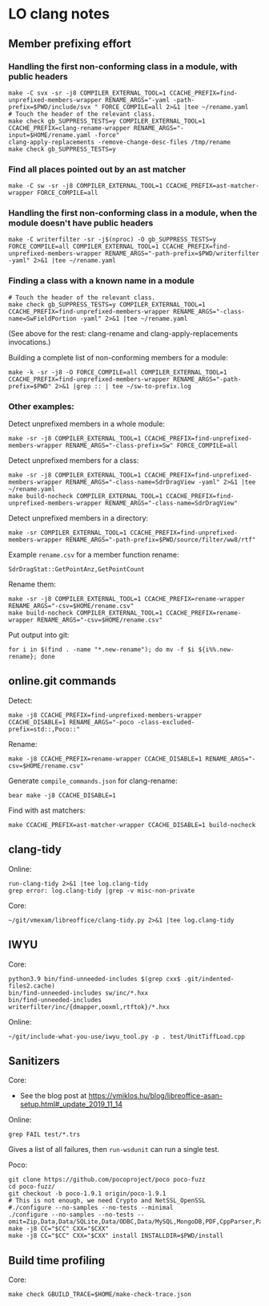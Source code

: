 # LO clang notes

## Member prefixing effort

### Handling the first non-conforming class in a module, with public headers

```
make -C svx -sr -j8 COMPILER_EXTERNAL_TOOL=1 CCACHE_PREFIX=find-unprefixed-members-wrapper RENAME_ARGS="-yaml -path-prefix=$PWD/include/svx " FORCE_COMPILE=all 2>&1 |tee ~/rename.yaml
# Touch the header of the relevant class.
make check gb_SUPPRESS_TESTS=y COMPILER_EXTERNAL_TOOL=1 CCACHE_PREFIX=clang-rename-wrapper RENAME_ARGS="-input=$HOME/rename.yaml -force"
clang-apply-replacements -remove-change-desc-files /tmp/rename
make check gb_SUPPRESS_TESTS=y
```

### Find all places pointed out by an ast matcher

```
make -C sw -sr -j8 COMPILER_EXTERNAL_TOOL=1 CCACHE_PREFIX=ast-matcher-wrapper FORCE_COMPILE=all
```

### Handling the first non-conforming class in a module, when the module doesn't have public headers

```
make -C writerfilter -sr -j$(nproc) -O gb_SUPPRESS_TESTS=y FORCE_COMPILE=all COMPILER_EXTERNAL_TOOL=1 CCACHE_PREFIX=find-unprefixed-members-wrapper RENAME_ARGS="-path-prefix=$PWD/writerfilter -yaml" 2>&1 |tee ~/rename.yaml
```

### Finding a class with a known name in a module

```
# Touch the header of the relevant class.
make check gb_SUPPRESS_TESTS=y COMPILER_EXTERNAL_TOOL=1 CCACHE_PREFIX=find-unprefixed-members-wrapper RENAME_ARGS="-class-name=SwFieldPortion -yaml" 2>&1 |tee ~/rename.yaml
```

(See above for the rest: clang-rename and clang-apply-replacements invocations.)

Building a complete list of non-conforming members for a module:

```
make -k -sr -j8 -O FORCE_COMPILE=all COMPILER_EXTERNAL_TOOL=1 CCACHE_PREFIX=find-unprefixed-members-wrapper RENAME_ARGS="-path-prefix=$PWD" 2>&1 |grep :: | tee ~/sw-to-prefix.log
```

### Other examples:

Detect unprefixed members in a whole module:

```
make -sr -j8 COMPILER_EXTERNAL_TOOL=1 CCACHE_PREFIX=find-unprefixed-members-wrapper RENAME_ARGS="-class-prefix=Sw" FORCE_COMPILE=all
```

Detect unprefixed members for a class:

```
make -sr -j8 COMPILER_EXTERNAL_TOOL=1 CCACHE_PREFIX=find-unprefixed-members-wrapper RENAME_ARGS="-class-name=SdrDragView -yaml" 2>&1 |tee ~/rename.yaml
make build-nocheck COMPILER_EXTERNAL_TOOL=1 CCACHE_PREFIX=find-unprefixed-members-wrapper RENAME_ARGS="-class-name=SdrDragView"
```

Detect unprefixed members in a directory:

```
make -sr COMPILER_EXTERNAL_TOOL=1 CCACHE_PREFIX=find-unprefixed-members-wrapper RENAME_ARGS="-path-prefix=$PWD/source/filter/ww8/rtf"
```

Example `rename.csv` for a member function rename:

```
SdrDragStat::GetPointAnz,GetPointCount
```

Rename them:

```
make -sr -j8 COMPILER_EXTERNAL_TOOL=1 CCACHE_PREFIX=rename-wrapper RENAME_ARGS="-csv=$HOME/rename.csv"
make build-nocheck COMPILER_EXTERNAL_TOOL=1 CCACHE_PREFIX=rename-wrapper RENAME_ARGS="-csv=$HOME/rename.csv"
```

Put output into git:

```
for i in $(find . -name "*.new-rename"); do mv -f $i ${i%%.new-rename}; done
```

## online.git commands

Detect:

```
make -j8 CCACHE_PREFIX=find-unprefixed-members-wrapper CCACHE_DISABLE=1 RENAME_ARGS="-poco -class-excluded-prefix=std::,Poco::"
```

Rename:

```
make -j8 CCACHE_PREFIX=rename-wrapper CCACHE_DISABLE=1 RENAME_ARGS="-csv=$HOME/rename.csv"
```

Generate `compile_commands.json` for clang-rename:

```
bear make -j8 CCACHE_DISABLE=1
```

Find with ast matchers:

```
make CCACHE_PREFIX=ast-matcher-wrapper CCACHE_DISABLE=1 build-nocheck
```

## clang-tidy

Online:

```
run-clang-tidy 2>&1 |tee log.clang-tidy
grep error: log.clang-tidy |grep -v misc-non-private
```

Core:

```
~/git/vmexam/libreoffice/clang-tidy.py 2>&1 |tee log.clang-tidy
```

## IWYU

Core:

```
python3.9 bin/find-unneeded-includes $(grep cxx$ .git/indented-files2.cache)
bin/find-unneeded-includes sw/inc/*.hxx
bin/find-unneeded-includes writerfilter/inc/{dmapper,ooxml,rtftok}/*.hxx
```

Online:

```
~/git/include-what-you-use/iwyu_tool.py -p . test/UnitTiffLoad.cpp
```

## Sanitizers

Core:

- See the blog post at <https://vmiklos.hu/blog/libreoffice-asan-setup.html#_update_2019_11_14>

Online:

```
grep FAIL test/*.trs
```

Gives a list of all failures, then `run-wsdunit` can run a single test.

Poco:

```
git clone https://github.com/pocoproject/poco poco-fuzz
cd poco-fuzz/
git checkout -b poco-1.9.1 origin/poco-1.9.1
# This is not enough, we need Crypto and NetSSL_OpenSSL
#./configure --no-samples --no-tests --minimal
./configure --no-samples --no-tests --omit=Zip,Data,Data/SQLite,Data/ODBC,Data/MySQL,MongoDB,PDF,CppParser,PageCompiler
make -j8 CC="$CC" CXX="$CXX"
make -j8 CC="$CC" CXX="$CXX" install INSTALLDIR=$PWD/install
```

## Build time profiling

Core:

```
make check GBUILD_TRACE=$HOME/make-check-trace.json
```
